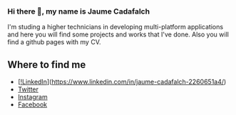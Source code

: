 ### Hi there 👋, my name is Jaume Cadafalch
I'm studing a higher technicians in developing multi-platform applications and here you will find some projects and works that I've done.
Also you will find a github pages with my CV.
<!--
**jcadafalch/jcadafalch** is a ✨ _special_ ✨ repository because its `README.md` (this file) appears on your GitHub profile. -->


## Where to find me

- [[!LinkedIn](https://img.shields.io/badge/LinkedIn-Jaume_Cadafalch-0077B5?style=for-the-badge&logo=linkedin&logoColor=while&labelColor=101010)](https://www.linkedin.com/in/jaume-cadafalch-2260651a4/)
- [Twitter](https://twitter.com/JaumeCadafalch)
- [Instagram](https://www.instagram.com/jaumecadafalch/)
- [Facebook](https://www.facebook.com/profile.php?id=100006049759233)
